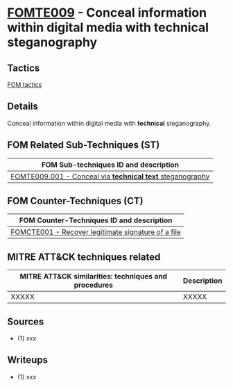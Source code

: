 # [FOMTE009](https://github.com/blue101010/FOM/blob/main/techniques/FOMTE009.md) - Conceal information within digital media with **technical** steganography


## Tactics

[FOM tactics](https://github.com/blue101010/FOM/blob/main/tactics/tactics.md)

## Details

Conceal information within digital media with **technical** steganography.


## FOM Related Sub-Techniques (ST)

| FOM Sub-techniques ID and description  |
| --------------------------------------- |
| [FOMTE009.001 - Conceal via **technical text** steganography](https://github.com/blue101010/FOM/blob/main/countertechniques/FOMCTE001.md)   |

## FOM Counter-Techniques (CT)

| FOM Counter-Techniques ID and description  |
| --------------------------------------- |
| [FOMCTE001 - Recover legitimate signature of a file](https://github.com/blue101010/FOM/blob/main/countertechniques/FOMCTE001.md)   | 


## MITRE ATT&CK techniques related

|  MITRE ATT&CK similarities: techniques and procedures |       Description               |
| --------------------------------------------------- | ----------------------------------|
|  XXXXX | XXXXX |


## Sources

 - (1) xxx

## Writeups

 - (1) xxx